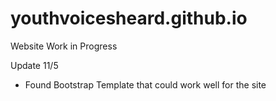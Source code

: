 # youthvoicesheard.github.io

Website Work in Progress

Update 11/5
- Found Bootstrap Template that could work well for the site
